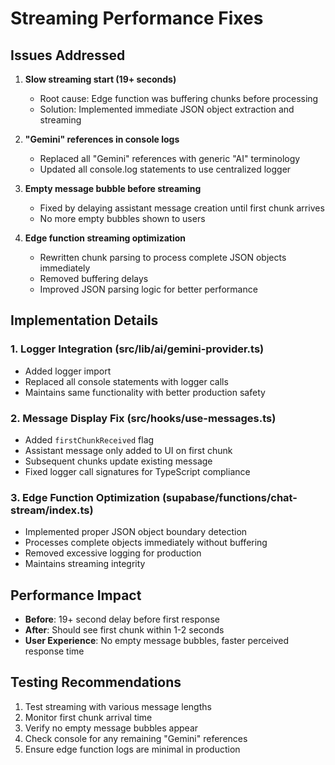 # Streaming Performance Fixes

## Issues Addressed

1. **Slow streaming start (19+ seconds)**
   - Root cause: Edge function was buffering chunks before processing
   - Solution: Implemented immediate JSON object extraction and streaming

2. **"Gemini" references in console logs**
   - Replaced all "Gemini" references with generic "AI" terminology
   - Updated all console.log statements to use centralized logger

3. **Empty message bubble before streaming**
   - Fixed by delaying assistant message creation until first chunk arrives
   - No more empty bubbles shown to users

4. **Edge function streaming optimization**
   - Rewritten chunk parsing to process complete JSON objects immediately
   - Removed buffering delays
   - Improved JSON parsing logic for better performance

## Implementation Details

### 1. Logger Integration (src/lib/ai/gemini-provider.ts)
- Added logger import
- Replaced all console statements with logger calls
- Maintains same functionality with better production safety

### 2. Message Display Fix (src/hooks/use-messages.ts)
- Added `firstChunkReceived` flag
- Assistant message only added to UI on first chunk
- Subsequent chunks update existing message
- Fixed logger call signatures for TypeScript compliance

### 3. Edge Function Optimization (supabase/functions/chat-stream/index.ts)
- Implemented proper JSON object boundary detection
- Processes complete objects immediately without buffering
- Removed excessive logging for production
- Maintains streaming integrity

## Performance Impact

- **Before**: 19+ second delay before first response
- **After**: Should see first chunk within 1-2 seconds
- **User Experience**: No empty message bubbles, faster perceived response time

## Testing Recommendations

1. Test streaming with various message lengths
2. Monitor first chunk arrival time
3. Verify no empty message bubbles appear
4. Check console for any remaining "Gemini" references
5. Ensure edge function logs are minimal in production 